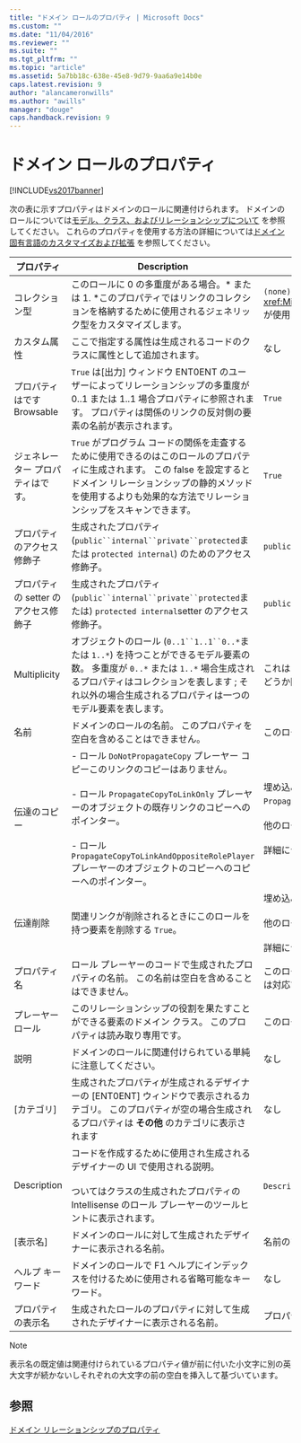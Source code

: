 ```yaml
---
title: "ドメイン ロールのプロパティ | Microsoft Docs"
ms.custom: ""
ms.date: "11/04/2016"
ms.reviewer: ""
ms.suite: ""
ms.tgt_pltfrm: ""
ms.topic: "article"
ms.assetid: 5a7bb18c-638e-45e8-9d79-9aa6a9e14b0e
caps.latest.revision: 9
author: "alancameronwills"
ms.author: "awills"
manager: "douge"
caps.handback.revision: 9
---
```

# ドメイン ロールのプロパティ
[!INCLUDE[vs2017banner](../code-quality/includes/vs2017banner.md)]

次の表に示すプロパティはドメインのロールに関連付けられます。  ドメインのロールについては[モデル、クラス、およびリレーションシップについて](../modeling/understanding-models-classes-and-relationships.md) を参照してください。  これらのプロパティを使用する方法の詳細については[ドメイン固有言語のカスタマイズおよび拡張](../modeling/customizing-and-extending-a-domain-specific-language.md) を参照してください。  
  
|プロパティ|Description|既定値|  
|-----------|-----------------|---------|  
|コレクション型|このロールに 0 の多重度がある場合。\* または 1. \*このプロパティではリンクのコレクションを格納するために使用されるジェネリック型をカスタマイズします。|`(none)` <xref:Microsoft.VisualStudio.Modeling.LinkedElementCollection%601> が使用されます。|  
|カスタム属性|ここで指定する属性は生成されるコードのクラスに属性として追加されます。|なし|  
|プロパティはです Browsable|`True` は\[出力\] ウィンドウ ENT0ENT のユーザーによってリレーションシップの多重度が 0..1 または 1..1 場合プロパティに参照されます。  プロパティは関係のリンクの反対側の要素の名前が表示されます。|`True`|  
|ジェネレーター プロパティはです。|`True` がプログラム コードの関係を走査するために使用できるのはこのロールのプロパティに生成されます。  この false を設定するとドメイン リレーションシップの静的メソッドを使用するよりも効果的な方法でリレーションシップをスキャンできます。|`True`|  
|プロパティのアクセス修飾子|生成されたプロパティ \(`public``internal``private``protected`または `protected internal`\) のためのアクセス修飾子。|`public`|  
|プロパティの setter のアクセス修飾子|生成されたプロパティ \(`public``internal``private``protected`または\) `protected internal`setter のアクセス修飾子。|`public`|  
|Multiplicity|オブジェクトのロール \(`0..1``1..1``0..*`または `1..*`\) を持つことができるモデル要素の数。  多重度が `0..*` または `1..*` 場合生成されるプロパティはコレクションを表します ; それ以外の場合生成されるプロパティは一つのモデル要素を表します。|これはリレーションシップのソースまたはターゲットのロールであるかどうか関係の型によって異なります。|  
|名前|ドメインのロールの名前。  このプロパティを空白を含めることはできません。|このロールのロール プレーヤーのドメイン クラスの名前。|  
|伝達のコピー|\- ロール `DoNotPropagateCopy` プレーヤー コピーこのリンクのコピーはありません。<br /><br /> \- ロール `PropagateCopyToLinkOnly` プレーヤーのオブジェクトの既存リンクのコピーへのポインター。<br /><br /> \- ロール `PropagateCopyToLinkAndOppositeRolePlayer` プレーヤーのオブジェクトのコピーへのコピーへのポインター。|埋め込みアイテムのソースの各ロールの `PropagateCopyToLinkAndOppositeRolePlayer`。<br /><br /> 他のロールの `DoNotPropagateCopy`。<br /><br /> 詳細については、「[コピー動作のカスタマイズ](../modeling/customizing-copy-behavior.md)」を参照してください。|  
|伝達削除|関連リンクが削除されるときにこのロールを持つ要素を削除する `True`。|埋め込みロールのターゲットの `True`。<br /><br /> 他のロールの `False`。<br /><br /> 詳細については、「[削除動作のカスタマイズ](../modeling/customizing-deletion-behavior.md)」を参照してください。|  
|プロパティ名|ロール プレーヤーのコードで生成されたプロパティの名前。  この名前は空白を含めることはできません。|このロールにがゼロにある 1 または 1 対 1 の多重度対応するロール名 ; は対応するロールの名前 pluralized。|  
|プレーヤー ロール|このリレーションシップの役割を果たすことができる要素のドメイン クラス。  このプロパティは読み取り専用です。|このロールのロール プレーヤーのドメイン クラス。|  
|説明|ドメインのロールに関連付けられている単純に注意してください。|なし|  
|\[カテゴリ\]|生成されたプロパティが生成されるデザイナーの \[ENT0ENT\] ウィンドウで表示されるカテゴリ。  このプロパティが空の場合生成されるプロパティは  **その他**  のカテゴリに表示されます|なし|  
|Description|コードを作成するために使用され生成されるデザイナーの UI で使用される説明。<br /><br /> ついてはクラスの生成されたプロパティの Intellisense のロール プレーヤーのツールヒントに表示されます。|`Description for`  *ロールの完全名*|  
|\[表示名\]|ドメインのロールに対して生成されたデザイナーに表示される名前。|名前のプロパティの変更された値。|  
|ヘルプ キーワード|ドメインのロールで F1 ヘルプにインデックスを付けるために使用される省略可能なキーワード。|なし|  
|プロパティの表示名|生成されたロールのプロパティに対して生成されたデザイナーに表示される名前。|プロパティ名のプロパティの変更された値。|  
  
> [!NOTE]
>  表示名の既定値は関連付けられているプロパティ値が前に付いた小文字に別の英大文字が続かないしそれぞれの大文字の前の空白を挿入して基づいています。  
  
## 参照  
 [ドメイン リレーションシップのプロパティ](../modeling/properties-of-domain-relationships.md)